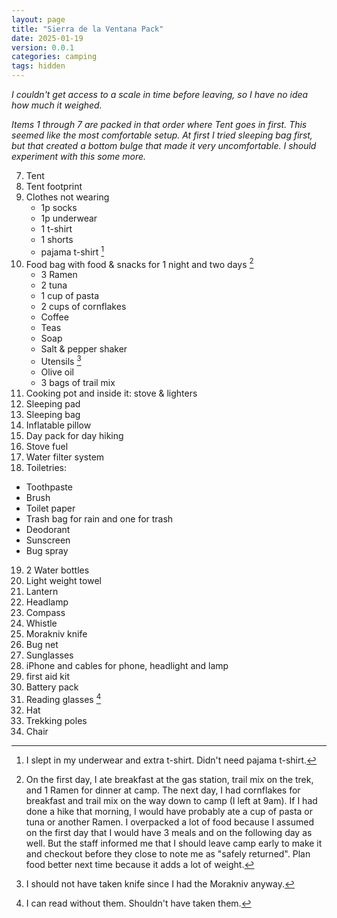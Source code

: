 ```yaml
---
layout: page
title: "Sierra de la Ventana Pack"
date: 2025-01-19
version: 0.0.1
categories: camping
tags: hidden
---
```


_I couldn't get access to a scale in time before leaving, so I have no idea how much it weighed._

_Items 1 through 7 are packed in that order where Tent goes in first. This seemed like the most comfortable setup. At first I tried sleeping bag first, but that created a bottom bulge that made it very uncomfortable. I should experiment with this some more._

7.  Tent
6.  Tent footprint
3.  Clothes not wearing
    * 1p socks
    * 1p underwear
    * 1 t-shirt
    * 1 shorts
    * pajama t-shirt [^2]
13. Food bag with food & snacks for 1 night and two days [^1]
    * 3 Ramen
    * 2 tuna
    * 1 cup of pasta
    * 2 cups of cornflakes
    * Coffee
    * Teas
    * Soap
    * Salt & pepper shaker
    * Utensils [^3]
    * Olive oil
    * 3 bags of trail mix
9.  Cooking pot and inside it: stove & lighters
2.  Sleeping pad
1.  Sleeping bag
4.  Inflatable pillow
5.  Day pack for day hiking
10. Stove fuel
11. Water filter system
12. Toiletries:
   * Toothpaste
   * Brush
   * Toilet paper
   * Trash bag for rain and one for trash
   * Deodorant
   * Sunscreen
   * Bug spray
19. 2 Water bottles
22. Light weight towel
23. Lantern
25. Headlamp
26. Compass
27. Whistle
28. Morakniv knife
30. Bug net
31. Sunglasses
32. iPhone and cables for phone, headlight and lamp
33. first aid kit
34. Battery pack
35. Reading glasses [^4]
37. Hat
38. Trekking poles
39. Chair

[^1]:  On the first day, I ate breakfast at the gas station, trail mix on the trek, and 1 Ramen for dinner at camp. The next day, I had cornflakes for breakfast and trail mix on the way down to camp (I left at 9am). If I had done a hike that morning, I would have probably ate a cup of pasta or tuna or another Ramen. I overpacked a lot of food because I assumed on the first day that I would have 3 meals and on the following day as well. But the staff informed me that I should leave camp early to make it and checkout before they close to note me as "safely returned". Plan food better next time because it adds a lot of weight.
[^2]: I slept in my underwear and extra t-shirt. Didn't need pajama t-shirt.
[^3]: I should not have taken knife since I had the Morakniv anyway.
[^4]: I can read without them. Shouldn't have taken them.
